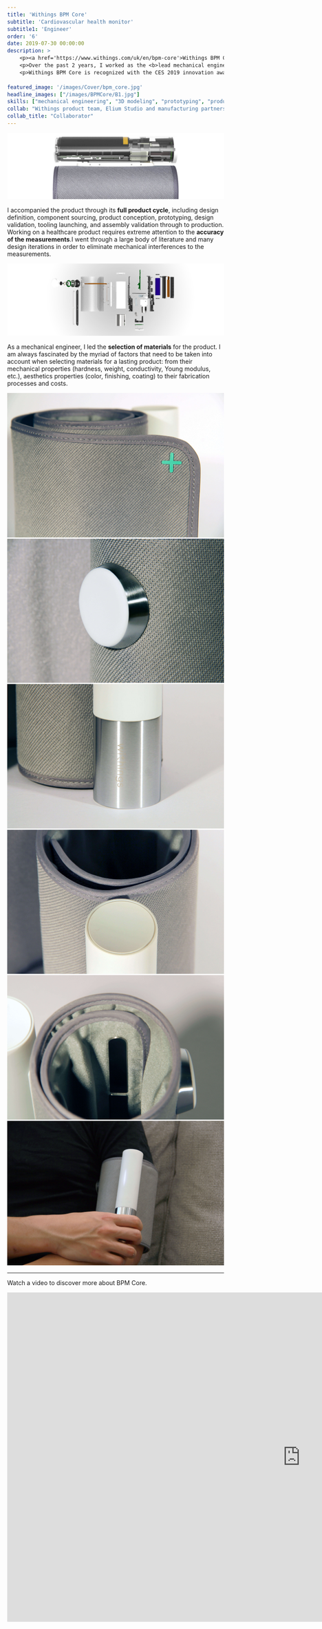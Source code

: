 ```yaml
---
title: 'Withings BPM Core'
subtitle: 'Cardiovascular health monitor'
subtitle1: 'Engineer'
order: '6'
date: 2019-07-30 00:00:00
description: >
    <p><a href='https://www.withings.com/uk/en/bpm-core'>Withings BPM Core</a> is a smart personal health monitor that keeps track of three key aspects of cardiovascular health: <b> blood pressure</b>,<b> electrocardiogram</b> and <b>valvular health</b>. </p>
    <p>Over the past 2 years, I worked as the <b>lead mechanical engineer </b>with a team of engineers, designers and manufacturing partners to bring BPM Core to the market.</p>
    <p>Withings BPM Core is recognized with the CES 2019 innovation awards and distributed by our distribution partners including Apple Store and FNAC.</p>

featured_image: '/images/Cover/bpm_core.jpg'
headline_images: ["/images/BPMCore/B1.jpg"]
skills: ["mechanical engineering", "3D modeling", "prototyping", "product testing", "industrialisation","sourcing", "quality control"]
collab: "Withings product team, Elium Studio and manufacturing partners"
collab_title: "Collaborator"
---
```



![](/images/BPMCore/compact.jpg)

I accompanied the product through its **full product cycle**, including design definition, component sourcing, product conception, prototyping, design validation, tooling launching, and assembly validation through to production.
<br>
Working on a healthcare product requires extreme attention to the <b>accuracy of the measurements</b>.I went through a large body of literature and many design iterations in order to eliminate mechanical interferences to the measurements. 

![](/images/BPMCore/explode.jpg)

As a mechanical engineer, I led the **selection of materials** for the product. I am always fascinated by the myriad of factors that need to be taken into account when selecting materials for a lasting product: from their mechanical properties (hardness, weight, conductivity, Young modulus, etc.), aesthetics properties (color, finishing, coating) to their fabrication processes and costs.

<div class="gallery" data-columns="3">
	<img src="/images/BPMCore/A.1.jpg">
	<img src="/images/BPMCore/A.2.jpg">
	<img src="/images/BPMCore/A.3.jpg">
	<img src="/images/BPMCore/A.4.jpg">
	<img src="/images/BPMCore/A.5.jpg">
	<img src="/images/BPMCore/A.6.jpg">
</div>

---

Watch a video to discover more about BPM Core.

<iframe width="1362" height="766" src="https://www.youtube.com/embed/MuNwS2lmUIA" frameborder="0" allow="accelerometer; autoplay; encrypted-media; gyroscope; picture-in-picture" allowfullscreen></iframe>

